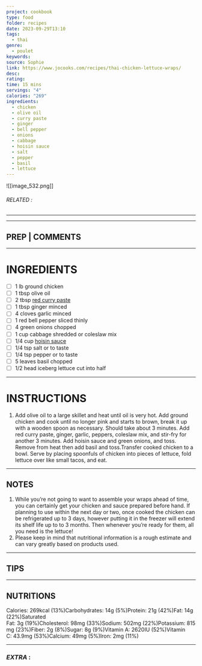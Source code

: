 ```yaml
---
project: cookbook
type: food
folder: recipes
date: 2023-09-29T13:10
tags:
  - thai
genre:
  - poulet
keywords: 
source: Sophie
link: https://www.jocooks.com/recipes/thai-chicken-lettuce-wraps/
desc: 
rating: 
time: 15 mins
servings: "4"
calories: "269"
ingredients:
  - chicken
  - olive oil
  - curry paste
  - ginger
  - bell pepper
  - onions
  - cabbage
  - hoisin sauce
  - salt
  - pepper
  - basil
  - lettuce
---
```


![[image_532.png]]
###### *RELATED* : 
---


---
## PREP | COMMENTS



---
# INGREDIENTS

- [ ] 1 lb ground chicken
- [ ] 1 tbsp olive oil
- [ ] 2 tbsp [red curry paste](https://amzn.to/2lcWiqf)
- [ ] 1 tbsp ginger minced
- [ ] 4 cloves garlic minced
- [ ] 1 red bell pepper sliced thinly
- [ ] 4 green onions chopped
- [ ] 1 cup cabbage shredded or coleslaw mix
- [ ] 1/4 cup [hoisin sauce](https://amzn.to/2HkAgwX)
- [ ] 1/4 tsp salt or to taste
- [ ] 1/4 tsp pepper or to taste
- [ ] 5 leaves basil chopped
- [ ] 1/2 head iceberg lettuce cut into half

---
# INSTRUCTIONS

1. Add olive oil to a large skillet and heat until oil is very hot. Add ground chicken and cook until no longer pink and starts to brown, break it up with a wooden spoon as necessary. Should take about 3 minutes. Add red curry paste, ginger, garlic, peppers, coleslaw mix, and stir-fry for another 3 minutes. Add hoisin sauce and green onions, and toss. Remove from heat then add basil and toss.Transfer cooked chicken to a bowl. Serve by placing spoonfuls of chicken into pieces of lettuce, fold lettuce over like small tacos, and eat.

---
## NOTES

1. While you’re not going to want to assemble your wraps ahead of time, you can certainly get your chicken and sauce prepared before hand. If planning to use within the next day or two, once cooked the chicken can be refrigerated up to 3 days, however putting it in the freezer will extend its shelf life up to to 3 months. Then whenever you’re ready for them, all you need is the lettuce!
2. Please keep in mind that nutritional information is a rough estimate and can vary greatly based on products used.

---
## TIPS



---
## NUTRITIONS

Calories: 269kcal (13%)Carbohydrates: 14g (5%)Protein: 21g (42%)Fat: 14g (22%)Saturated Fat: 3g (19%)Cholesterol: 98mg (33%)Sodium: 502mg (22%)Potassium: 815mg (23%)Fiber: 2g (8%)Sugar: 8g (9%)Vitamin A: 2620IU (52%)Vitamin C: 43.9mg (53%)Calcium: 49mg (5%)Iron: 2mg (11%)

---
### *EXTRA* :



